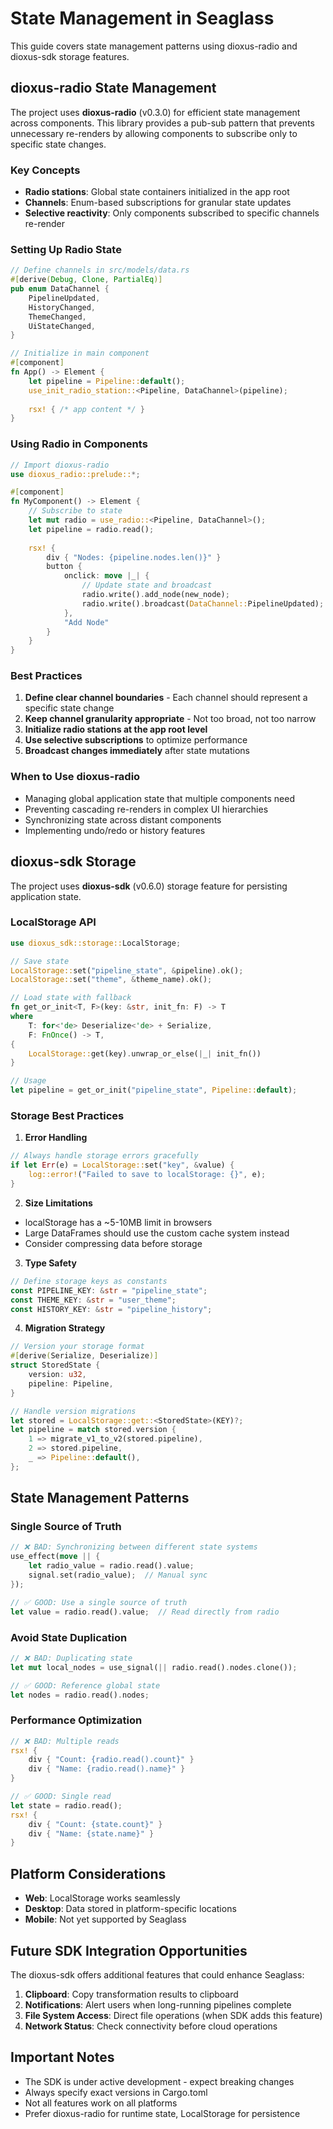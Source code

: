 # State Management in Seaglass

This guide covers state management patterns using dioxus-radio and dioxus-sdk storage features.

## dioxus-radio State Management

The project uses **dioxus-radio** (v0.3.0) for efficient state management across components. This library provides a pub-sub pattern that prevents unnecessary re-renders by allowing components to subscribe only to specific state changes.

### Key Concepts
- **Radio stations**: Global state containers initialized in the app root
- **Channels**: Enum-based subscriptions for granular state updates
- **Selective reactivity**: Only components subscribed to specific channels re-render

### Setting Up Radio State

```rust
// Define channels in src/models/data.rs
#[derive(Debug, Clone, PartialEq)]
pub enum DataChannel {
    PipelineUpdated,
    HistoryChanged,
    ThemeChanged,
    UiStateChanged,
}

// Initialize in main component
#[component]
fn App() -> Element {
    let pipeline = Pipeline::default();
    use_init_radio_station::<Pipeline, DataChannel>(pipeline);
    
    rsx! { /* app content */ }
}
```

### Using Radio in Components

```rust
// Import dioxus-radio
use dioxus_radio::prelude::*;

#[component]
fn MyComponent() -> Element {
    // Subscribe to state
    let mut radio = use_radio::<Pipeline, DataChannel>();
    let pipeline = radio.read();
    
    rsx! {
        div { "Nodes: {pipeline.nodes.len()}" }
        button {
            onclick: move |_| {
                // Update state and broadcast
                radio.write().add_node(new_node);
                radio.write().broadcast(DataChannel::PipelineUpdated);
            },
            "Add Node"
        }
    }
}
```

### Best Practices

1. **Define clear channel boundaries** - Each channel should represent a specific state change
2. **Keep channel granularity appropriate** - Not too broad, not too narrow
3. **Initialize radio stations at the app root level**
4. **Use selective subscriptions** to optimize performance
5. **Broadcast changes immediately** after state mutations

### When to Use dioxus-radio
- Managing global application state that multiple components need
- Preventing cascading re-renders in complex UI hierarchies
- Synchronizing state across distant components
- Implementing undo/redo or history features

## dioxus-sdk Storage

The project uses **dioxus-sdk** (v0.6.0) storage feature for persisting application state.

### LocalStorage API

```rust
use dioxus_sdk::storage::LocalStorage;

// Save state
LocalStorage::set("pipeline_state", &pipeline).ok();
LocalStorage::set("theme", &theme_name).ok();

// Load state with fallback
fn get_or_init<T, F>(key: &str, init_fn: F) -> T 
where 
    T: for<'de> Deserialize<'de> + Serialize,
    F: FnOnce() -> T,
{
    LocalStorage::get(key).unwrap_or_else(|_| init_fn())
}

// Usage
let pipeline = get_or_init("pipeline_state", Pipeline::default);
```

### Storage Best Practices

1. **Error Handling**
```rust
// Always handle storage errors gracefully
if let Err(e) = LocalStorage::set("key", &value) {
    log::error!("Failed to save to localStorage: {}", e);
}
```

2. **Size Limitations**
- localStorage has a ~5-10MB limit in browsers
- Large DataFrames should use the custom cache system instead
- Consider compressing data before storage

3. **Type Safety**
```rust
// Define storage keys as constants
const PIPELINE_KEY: &str = "pipeline_state";
const THEME_KEY: &str = "user_theme";
const HISTORY_KEY: &str = "pipeline_history";
```

4. **Migration Strategy**
```rust
// Version your storage format
#[derive(Serialize, Deserialize)]
struct StoredState {
    version: u32,
    pipeline: Pipeline,
}

// Handle version migrations
let stored = LocalStorage::get::<StoredState>(KEY)?;
let pipeline = match stored.version {
    1 => migrate_v1_to_v2(stored.pipeline),
    2 => stored.pipeline,
    _ => Pipeline::default(),
};
```

## State Management Patterns

### Single Source of Truth
```rust
// ❌ BAD: Synchronizing between different state systems
use_effect(move || {
    let radio_value = radio.read().value;
    signal.set(radio_value);  // Manual sync
});

// ✅ GOOD: Use a single source of truth
let value = radio.read().value;  // Read directly from radio
```

### Avoid State Duplication
```rust
// ❌ BAD: Duplicating state
let mut local_nodes = use_signal(|| radio.read().nodes.clone());

// ✅ GOOD: Reference global state
let nodes = radio.read().nodes;
```

### Performance Optimization
```rust
// ❌ BAD: Multiple reads
rsx! {
    div { "Count: {radio.read().count}" }
    div { "Name: {radio.read().name}" }
}

// ✅ GOOD: Single read
let state = radio.read();
rsx! {
    div { "Count: {state.count}" }
    div { "Name: {state.name}" }
}
```

## Platform Considerations

- **Web**: LocalStorage works seamlessly
- **Desktop**: Data stored in platform-specific locations
- **Mobile**: Not yet supported by Seaglass

## Future SDK Integration Opportunities

The dioxus-sdk offers additional features that could enhance Seaglass:

1. **Clipboard**: Copy transformation results to clipboard
2. **Notifications**: Alert users when long-running pipelines complete
3. **File System Access**: Direct file operations (when SDK adds this feature)
4. **Network Status**: Check connectivity before cloud operations

## Important Notes

- The SDK is under active development - expect breaking changes
- Always specify exact versions in Cargo.toml
- Not all features work on all platforms
- Prefer dioxus-radio for runtime state, LocalStorage for persistence